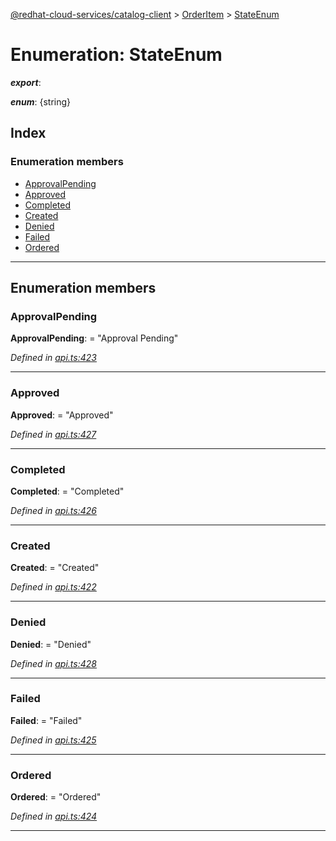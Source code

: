 [@redhat-cloud-services/catalog-client](../README.md) > [OrderItem](../modules/orderitem.md) > [StateEnum](../enums/orderitem.stateenum.md)

# Enumeration: StateEnum

*__export__*: 

*__enum__*: {string}

## Index

### Enumeration members

* [ApprovalPending](orderitem.stateenum.md#approvalpending)
* [Approved](orderitem.stateenum.md#approved)
* [Completed](orderitem.stateenum.md#completed)
* [Created](orderitem.stateenum.md#created)
* [Denied](orderitem.stateenum.md#denied)
* [Failed](orderitem.stateenum.md#failed)
* [Ordered](orderitem.stateenum.md#ordered)

---

## Enumeration members

<a id="approvalpending"></a>

###  ApprovalPending

**ApprovalPending**:  = "Approval Pending"

*Defined in [api.ts:423](https://github.com/RedHatInsights/javascript-clients/blob/master/packages/catalog/api.ts#L423)*

___
<a id="approved"></a>

###  Approved

**Approved**:  = "Approved"

*Defined in [api.ts:427](https://github.com/RedHatInsights/javascript-clients/blob/master/packages/catalog/api.ts#L427)*

___
<a id="completed"></a>

###  Completed

**Completed**:  = "Completed"

*Defined in [api.ts:426](https://github.com/RedHatInsights/javascript-clients/blob/master/packages/catalog/api.ts#L426)*

___
<a id="created"></a>

###  Created

**Created**:  = "Created"

*Defined in [api.ts:422](https://github.com/RedHatInsights/javascript-clients/blob/master/packages/catalog/api.ts#L422)*

___
<a id="denied"></a>

###  Denied

**Denied**:  = "Denied"

*Defined in [api.ts:428](https://github.com/RedHatInsights/javascript-clients/blob/master/packages/catalog/api.ts#L428)*

___
<a id="failed"></a>

###  Failed

**Failed**:  = "Failed"

*Defined in [api.ts:425](https://github.com/RedHatInsights/javascript-clients/blob/master/packages/catalog/api.ts#L425)*

___
<a id="ordered"></a>

###  Ordered

**Ordered**:  = "Ordered"

*Defined in [api.ts:424](https://github.com/RedHatInsights/javascript-clients/blob/master/packages/catalog/api.ts#L424)*

___

